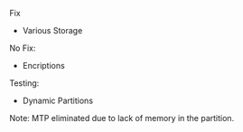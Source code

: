 Fix
- Various Storage

No Fix:
- Encriptions

Testing:
- Dynamic Partitions


Note: MTP eliminated due to lack of memory in the partition.
